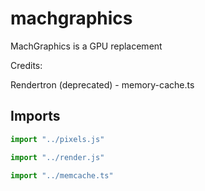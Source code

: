 # machgraphics
MachGraphics is a GPU replacement

Credits:

Rendertron (deprecated) - memory-cache.ts

## Imports

```js
import "../pixels.js"
```
```js
import "../render.js"
```
```ts
import "../memcache.ts"
``` 
